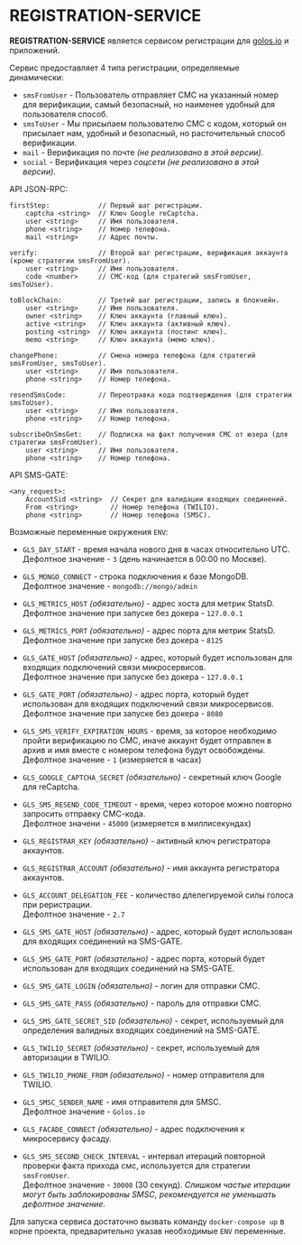 # REGISTRATION-SERVICE

**REGISTRATION-SERVICE** является сервисом регистрации для [golos.io](https://golos.io) и приложений.

Сервис предоставляет 4 типа регистрации, определяемые динамически:
 
 - `smsFromUser` - Пользователь отправляет СМС на указанный номер для верификации, самый безопасный, но наименее удобный для пользователя способ.
 - `smsToUser` - Мы присылаем пользователю СМС с кодом, который он присылает нам, удобный и безопасный, но расточительный способ верификации.
 - `mail` - Верификация по почте *(не реализовано в этой версии)*.
 - `social` - Верификация через *соцсети (не реализовано в этой версии)*.
 
API JSON-RPC:

 ```
 firstStep:            // Первый шаг регистрации.
     captcha <string>  // Ключ Google reCaptcha.
     user <string>     // Имя пользователя.
     phone <string>    // Номер телефона.
     mail <string>     // Адрес почты.
     
 verify:               // Второй шаг регистрации, верификация аккаунта (кроме стратегии smsFromUser).
     user <string>     // Имя пользователя.
     code <number>     // СМС-код (для стратегий smsFromUser, smsToUser).
     
 toBlockChain:         // Третий шаг регистрации, запись в блокчейн.
     user <string>     // Имя пользователя.
     owner <string>    // Ключ аккаунта (главный ключ).
     active <string>   // Ключ аккаунта (активный ключ).
     posting <string>  // Ключ аккаунта (постинг ключ).
     memo <string>     // Ключ аккаунта (мемо ключ).
     
 changePhone:          // Смена номера телефона (для стратегий smsFromUser, smsToUser).
     user <string>     // Имя пользователя.
     phone <string>    // Номер телефона.
     
 resendSmsCode:        // Переотравка кода подтверждения (для стратегии smsToUser).
     user <string>     // Имя пользователя.
     phone <string>    // Номер телефона.
     
 subscribeOnSmsGet:    // Подписка на факт получения СМС от юзера (для стратегии smsFromUser).
     user <string>     // Имя пользователя.
     phone <string>    // Номер телефона. 
 ```

API SMS-GATE:

 ```
 <any_request>:
     AccountSid <string>  // Секрет для валидации входящих соединений.
     From <string>        // Номер телефона (TWILIO).
     phone <string>       // Номер телефона (SMSC). 
 ```

Возможные переменные окружения `ENV`:

  - `GLS_DAY_START` - время начала нового дня в часах относительно UTC.  
   Дефолтное значение - `3` (день начинается в 00:00 по Москве).
  
  - `GLS_MONGO_CONNECT` - строка подключения к базе MongoDB.  
   Дефолтное значение - `mongodb://mongo/admin`
  
  - `GLS_METRICS_HOST` *(обязательно)* - адрес хоста для метрик StatsD.   
   Дефолтное значение при запуске без докера - `127.0.0.1`
  
  - `GLS_METRICS_PORT` *(обязательно)* - адрес порта для метрик StatsD.  
   Дефолтное значение при запуске без докера - `8125`
  
  - `GLS_GATE_HOST` *(обязательно)* - адрес, который будет использован для входящих подключений связи микросервисов.  
   Дефолтное значение при запуске без докера - `127.0.0.1`
  
  - `GLS_GATE_PORT` *(обязательно)* - адрес порта, который будет использован для входящих подключений связи микросервисов.  
   Дефолтное значение при запуске без докера - `8080`
  
  - `GLS_SMS_VERIFY_EXPIRATION_HOURS` - время, за которое необходимо пройти верификацию по СМС, иначе аккаунт будет отправлен в архив и имя вместе с номером телефона будут освобождены.   
   Дефолтное значение - `1` (измеряется в часах)
  
  - `GLS_GOOGLE_CAPTCHA_SECRET` *(обязательно)* - секретный ключ Google для reCaptcha.
  
  - `GLS_SMS_RESEND_CODE_TIMEOUT` - время, через которое можно повторно запросить отправку СМС-кода.  
   Дефолтное значени - `45000` (измеряется в миллисекундах)
  
  - `GLS_REGISTRAR_KEY` *(обязательно)* - активный ключ регистратора аккаунтов.
  
  - `GLS_REGISTRAR_ACCOUNT` *(обязательно)* - имя аккаунта регистратора аккаунтов.
  
  - `GLS_ACCOUNT_DELEGATION_FEE` - количество длелегируемой силы голоса при реристрации.  
   Дефолтное значение - `2.7`
  
  - `GLS_SMS_GATE_HOST` *(обязательно)* - адрес, который будет использован для входящих соединений на SMS-GATE.
  
  - `GLS_SMS_GATE_PORT` *(обязательно)* - адрес порта, который будет использован для входящих соединений на SMS-GATE.
  
  - `GLS_SMS_GATE_LOGIN` *(обязательно)* - логин для отправки СМС.
  
  - `GLS_SMS_GATE_PASS` *(обязательно)* - пароль для отправки СМС.
                                                                                                                              
  - `GLS_SMS_GATE_SECRET_SID` *(обязательно)* - секрет, используемый для определения валидных входящих соединений на SMS-GATE.
  
  - `GLS_TWILIO_SECRET` *(обязательно)* - секрет, используемый для авторизации в TWILIO.
  
  - `GLS_TWILIO_PHONE_FROM` *(обязательно)* - номер отправителя для TWILIO.
  
  - `GLS_SMSC_SENDER_NAME` - имя отправителя для SMSC.  
   Дефолтное значение - `Golos.io`
   
  - `GLS_FACADE_CONNECT` *(обязательно)* - адрес подключения к микросервису фасаду.
  
  - `GLS_SMS_SECOND_CHECK_INTERVAL` - интервал итераций повторной проверки факта прихода смс, используется для стратегии `smsFromUser`.  
   Дефолтное значение - `30000` (30 секунд). *Слишком частые итерации могут быть заблокированы SMSC, рекомендуется не уменьшать дефолтное значение.*
 
Для запуска сервиса достаточно вызвать команду `docker-compose up` в корне проекта, предварительно указав
необходимые `ENV` переменные. 
